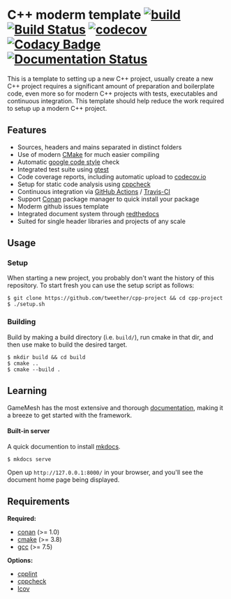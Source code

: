 
# C++ moderm template [![build](https://github.com/tweether/cpp-project/workflows/build/badge.svg)](https://github.com/tweether/cpp-project/actions?query=workflow%3Abuild) [![Build Status](https://travis-ci.com/tweether/cpp-project.svg?branch=master)](https://travis-ci.com/tweether/cpp-project) [![codecov](https://codecov.io/gh/tweether/cpp-project/branch/master/graph/badge.svg)](https://codecov.io/gh/tweether/cpp-project) [![Codacy Badge](https://api.codacy.com/project/badge/Grade/961213824b5a46ed9f89a4d3e6b454f9)](https://www.codacy.com/gh/tweether/cpp-project?utm_source=github.com&amp;utm_medium=referral&amp;utm_content=tweether/cpp-project&amp;utm_campaign=Badge_Grade) [![Documentation Status](https://readthedocs.org/projects/cpp-template/badge/?version=latest)](https://cpp-template.readthedocs.io/en/latest/?badge=latest)

This is a template to setting up a new C++ project, usually create a new C++ project requires a significant amount of preparation and boilerplate code, even more so for modern C++ projects with tests, executables and continuous integration. This template should help reduce the work required to setup up a modern C++ project.

## Features

- Sources, headers and mains separated in distinct folders
- Use of modern [CMake](https://cmake.org/) for much easier compiling
- Automatic [google code style](https://google.github.io/styleguide/cppguide.html) check
- Integrated test suite using [gtest](https://github.com/google/googletest)
- Code coverage reports, including automatic upload to [codecov.io](codecov.io)
- Setup for static code analysis using [cppcheck](http://cppcheck.sourceforge.net/)
- Continuous integration via [GitHub Actions](https://help.github.com/en/actions) / [Travis-CI](https://travis-ci.com)
- Support [Conan](https://conan.io/) package manager to quick install your package
- Moderm github issues template
- Integrated document system through [redthedocs](https://readthedocs.org)
- Suited for single header libraries and projects of any scale

## Usage

### Setup

When starting a new project, you probably don't want the history of this repository. To start fresh you can use the setup script as follows:

```shell
$ git clone https://github.com/tweether/cpp-project && cd cpp-project
$ ./setup.sh
```

### Building

Build by making a build directory (i.e. `build/`), run cmake in that dir, and then use make to build the desired target.

```shell
$ mkdir build && cd build
$ cmake ..
$ cmake --build .
```

## Learning

GameMesh has the most extensive and thorough [documentation](https://cpp-template.readthedocs.io/en/latest/), making it a breeze to get started with the framework.

#### Built-in server

A quick documention to install [mkdocs](https://www.mkdocs.org/#installation).

```shell
$ mkdocs serve
```

Open up `http://127.0.0.1:8000/` in your browser, and you'll see the document home page being displayed.

## Requirements

**Required:**
- [conan](https://conan.io/) (>= 1.0)
- [cmake](https://cmake.org/) (>= 3.8)
- [gcc](https://gcc.gnu.org/) (>= 7.5)

**Options:**
- [cpplint](https://github.com/cpplint/cpplint)
- [cppcheck](http://cppcheck.sourceforge.net/)
- [lcov](http://ltp.sourceforge.net/coverage/lcov.php)

